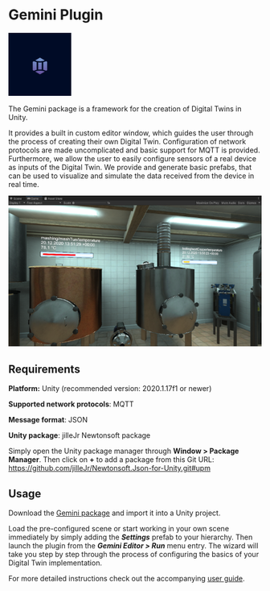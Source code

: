 # Gemini Plugin

![](images/gemini_image.png)

The Gemini package is a framework for the creation of Digital Twins in Unity.

It provides a built in custom editor window, which guides the user through the process of creating their own Digital Twin.
Configuration of network protocols are made uncomplicated and basic support for MQTT is provided.
Furthermore, we allow the user to easily configure sensors of a real device as inputs of the Digital Twin.
We provide and generate basic prefabs, that can be used to visualize and simulate the data received from the device in real time.


![](images/brewery_scene.png)


## Requirements

**Platform:** Unity (recommended version: 2020.1.17f1 or newer)

**Supported network protocols**: MQTT

**Message format**: JSON

**Unity package**: jilleJr Newtonsoft package

Simply open the Unity package manager through **Window > Package Manager**. Then click on **+** to add a package from this Git URL: https://github.com/jilleJr/Newtonsoft.Json-for-Unity.git#upm


## Usage


Download the [Gemini package](https://github.com/ManuelPozor/Gemini/releases/download/v1.0.0/Gemini.unitypackage) and import it into a Unity project.

Load the pre-configured scene or start working in your own scene immediately by simply adding the ***Settings*** prefab to your hierarchy. Then launch the plugin from the ***Gemini Editor > Run*** menu entry.
The wizard will take you step by step through the process of configuring the basics of your Digital Twin implementation.

For more detailed instructions check out the accompanying [user guide](https://github.com/ManuelPozor/Gemini/files/6617349/User.Guide.pdf).
